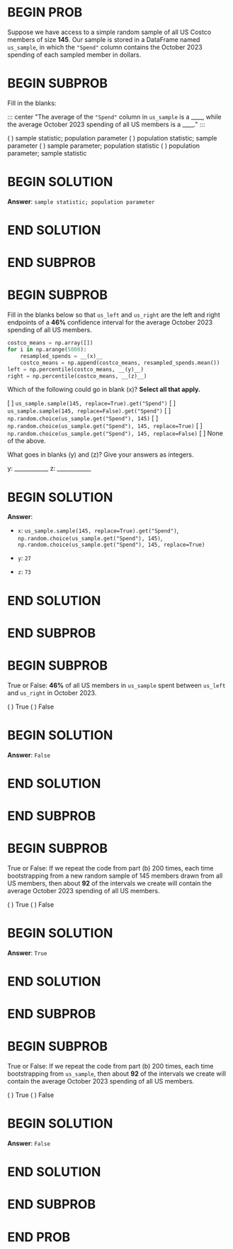 # BEGIN PROB

Suppose we have access to a simple random sample of all US Costco
members of size **145**. Our sample is stored in a DataFrame named
`us_sample`, in which the `"Spend"` column contains the October 2023
spending of each sampled member in dollars.

# BEGIN SUBPROB

Fill in the blanks:

::: center
"The average of the `"Spend"` column in `us_sample` is a \_\_\_\_,
while\
the average October 2023 spending of all US members is a \_\_\_\_.\"
:::

( ) sample statistic; population parameter
( ) population statistic; sample parameter
( ) sample parameter; population statistic
( ) population parameter; sample statistic

# BEGIN SOLUTION

**Answer**: `sample statistic; population parameter`

# END SOLUTION

# END SUBPROB

# BEGIN SUBPROB

Fill in the blanks below so that `us_left` and `us_right` are the left
and right endpoints of a **46%** confidence interval for the average
October 2023 spending of all US members.

```py
costco_means = np.array([])
for i in np.arange(5000):
    resampled_spends = __(x)__
    costco_means = np.append(costco_means, resampled_spends.mean())
left = np.percentile(costco_means, __(y)__)
right = np.percentile(costco_means, __(z)__)
```

Which of the following could go in blank (x)? **Select all that apply.**

[ ] `us_sample.sample(145, replace=True).get("Spend")`
[ ] `us_sample.sample(145, replace=False).get("Spend")`
[ ] `np.random.choice(us_sample.get("Spend"), 145)`
[ ] `np.random.choice(us_sample.get("Spend"), 145, replace=True)`
[ ] `np.random.choice(us_sample.get("Spend"), 145, replace=False)`
[ ] None of the above.

What goes in blanks (y) and (z)? Give your answers as integers.

y: ____________ z: ____________

# BEGIN SOLUTION

**Answer**: 

- `x`: `us_sample.sample(145, replace=True).get("Spend")`, `np.random.choice(us_sample.get("Spend"), 145)`, `np.random.choice(us_sample.get("Spend"), 145, replace=True)`

- `y`: `27`
- `z`: `73`

# END SOLUTION

# END SUBPROB

# BEGIN SUBPROB

True or False: **46%** of all US members in `us_sample` spent between
`us_left` and `us_right` in October 2023.

( ) True 
( ) False

# BEGIN SOLUTION

**Answer**: `False`

# END SOLUTION

# END SUBPROB

# BEGIN SUBPROB

True or False: If we repeat the code from part (b) 200 times, each time
bootstrapping from a new random sample of 145 members drawn from all US
members, then about **92** of the intervals we create will contain the
average October 2023 spending of all US members.

( ) True 
( ) False

# BEGIN SOLUTION

**Answer**: `True`

# END SOLUTION

# END SUBPROB

# BEGIN SUBPROB

True or False: If we repeat the code from part (b) 200 times, each time
bootstrapping from `us_sample`, then about **92** of the intervals we
create will contain the average October 2023 spending of all US members.

( ) True 
( ) False

# BEGIN SOLUTION

**Answer**: `False`

# END SOLUTION

# END SUBPROB

# END PROB